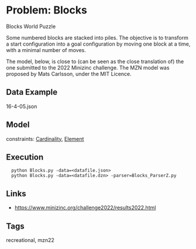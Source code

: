# Problem: Blocks

Blocks World Puzzle

Some numbered blocks are stacked into piles. The objective is to transform a start configuration into a goal configuration
by moving one block at a time, with a minimal number of moves.

The model, below, is close to (can be seen as the close translation of) the one submitted to the 2022 Minizinc challenge.
The MZN model was proposed by Mats Carlsson, under the MIT Licence.

## Data Example
  16-4-05.json

## Model
  constraints: [Cardinality](https://pycsp.org/documentation/constraints/Cardinality), [Element](https://pycsp.org/documentation/constraints/Element)

## Execution
```
  python Blocks.py -data=<datafile.json>
  python Blocks.py -data=<datafile.dzn> -parser=Blocks_ParserZ.py
```

## Links
  - https://www.minizinc.org/challenge2022/results2022.html

## Tags
  recreational, mzn22
